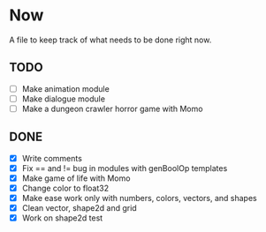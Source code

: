 # Now

A file to keep track of what needs to be done right now.

## TODO

* [ ] Make animation module
* [ ] Make dialogue module
* [ ] Make a dungeon crawler horror game with Momo

## DONE

* [x] Write comments
* [x] Fix == and != bug in modules with genBoolOp templates
* [x] Make game of life with Momo
* [x] Change color to float32
* [x] Make ease work only with numbers, colors, vectors, and shapes
* [x] Clean vector, shape2d and grid
* [x] Work on shape2d test
